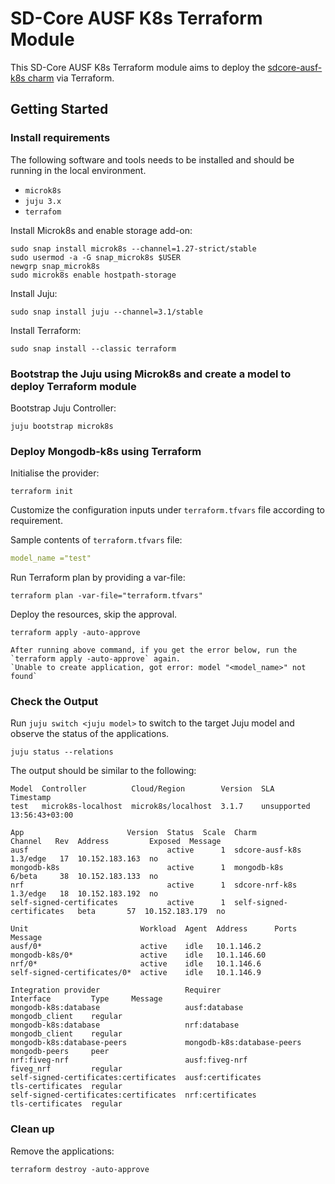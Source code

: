# SD-Core AUSF K8s Terraform Module

This SD-Core AUSF K8s Terraform module aims to deploy the [sdcore-ausf-k8s charm](https://charmhub.io/sdcore-ausf-k8s) via Terraform.

## Getting Started

### Install requirements

The following software and tools needs to be installed and should be running in the local environment.

- `microk8s`
- `juju 3.x`
- `terrafom`

Install Microk8s and enable storage add-on:

```console
sudo snap install microk8s --channel=1.27-strict/stable
sudo usermod -a -G snap_microk8s $USER
newgrp snap_microk8s
sudo microk8s enable hostpath-storage
```

Install Juju:

```console
sudo snap install juju --channel=3.1/stable
```

Install Terraform:

```console
sudo snap install --classic terraform
```

### Bootstrap the Juju using Microk8s and create a model to deploy Terraform module

Bootstrap Juju Controller:

```console
juju bootstrap microk8s
```

### Deploy Mongodb-k8s using Terraform

Initialise the provider:

```console
terraform init
```

Customize the configuration inputs under `terraform.tfvars` file according to requirement.

Sample contents of `terraform.tfvars` file:

```yaml
model_name ="test"
```

Run Terraform plan by providing a var-file:

```console
terraform plan -var-file="terraform.tfvars" 
```

Deploy the resources, skip the approval.

```console
terraform apply -auto-approve 
```

```{note}
After running above command, if you get the error below, run the `terraform apply -auto-approve` again. 
`Unable to create application, got error: model "<model_name>" not found`
```

### Check the Output

Run `juju switch <juju model>` to switch to the target Juju model and observe the status of the applications.

```console
juju status --relations
```

The output should be similar to the following:

```console
Model  Controller          Cloud/Region        Version  SLA          Timestamp
test   microk8s-localhost  microk8s/localhost  3.1.7    unsupported  13:56:43+03:00

App                       Version  Status  Scale  Charm                     Channel   Rev  Address         Exposed  Message
ausf                               active      1  sdcore-ausf-k8s            1.3/edge   17  10.152.183.163  no       
mongodb-k8s                        active      1  mongodb-k8s                6/beta     38  10.152.183.133  no       
nrf                                active      1  sdcore-nrf-k8s             1.3/edge   18  10.152.183.192  no       
self-signed-certificates           active      1  self-signed-certificates   beta       57  10.152.183.179  no       

Unit                         Workload  Agent  Address      Ports  Message
ausf/0*                      active    idle   10.1.146.2          
mongodb-k8s/0*               active    idle   10.1.146.60         
nrf/0*                       active    idle   10.1.146.6          
self-signed-certificates/0*  active    idle   10.1.146.9          

Integration provider                   Requirer                    Interface         Type     Message
mongodb-k8s:database                   ausf:database                mongodb_client    regular  
mongodb-k8s:database                   nrf:database                 mongodb_client    regular  
mongodb-k8s:database-peers             mongodb-k8s:database-peers   mongodb-peers     peer     
nrf:fiveg-nrf                          ausf:fiveg-nrf               fiveg_nrf         regular  
self-signed-certificates:certificates  ausf:certificates            tls-certificates  regular  
self-signed-certificates:certificates  nrf:certificates             tls-certificates  regular 
```

### Clean up 

Remove the applications:

```console
terraform destroy -auto-approve
```

